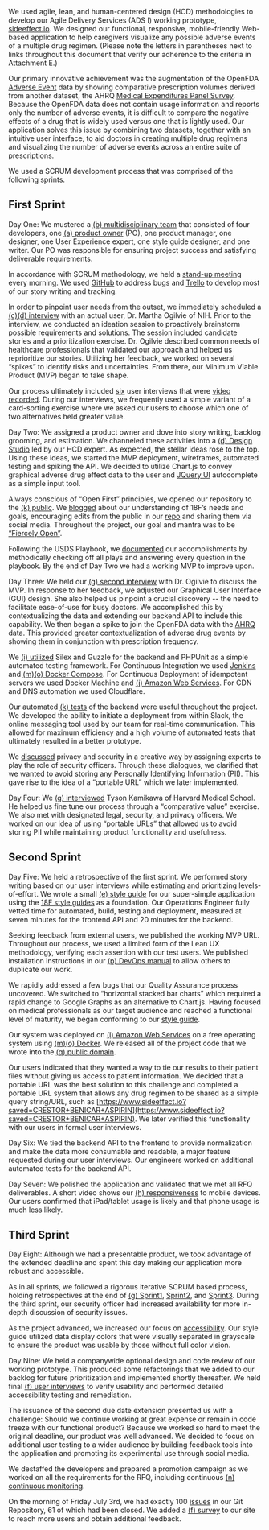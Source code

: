 We used agile, lean, and human-centered design (HCD) methodologies to develop our Agile Delivery Services (ADS I) working prototype, [sideeffect.io](https://www.sideeffect.io/). We designed our functional, responsive, mobile-friendly Web-based application to help caregivers visualize any possible adverse events of a multiple drug regimen. (Please note the letters in parentheses next to links throughout this document that verify our adherence to the criteria in Attachment E.)

Our primary innovative achievement was the augmentation of the OpenFDA [Adverse Event](https://open.fda.gov/drug/event/) data by showing comparative prescription volumes derived from another dataset, the AHRQ [Medical Expenditures Panel Survey](http://meps.ahrq.gov/mepsweb/). Because the OpenFDA data does not contain usage information and reports only the number of adverse events, it is difficult to compare the negative effects of a drug that is widely used versus one that is lightly used. Our application solves this issue by combining two datasets, together with an intuitive user interface, to aid doctors in creating multiple drug regimens and visualizing the number of adverse events across an entire suite of prescriptions. 

We used a SCRUM development process that was comprised of the following sprints. 

## First Sprint

Day One: We mustered a [(b) multidisciplinary team](https://github.com/CivicActions/nebula/blob/master/evidence/CivicActions%20GSA%20Bid_%20Budget%20-%20Estimates.pdf) that consisted of four developers, one [(a) product owner](https://github.com/CivicActions/nebula/blob/master/evidence/AppointmentOfProductOwner.md) (PO), one product manager, one designer, one User Experience expert, one style guide designer, and one writer. Our PO was responsible for ensuring project success and satisfying deliverable requirements.

In accordance with SCRUM methodology, we held a [stand-up meeting](https://github.com/CivicActions/nebula/blob/master/CallNotes/Agendas&ActionItems.md) every morning. We used [GitHub](https://github.com/CivicActions/nebula/issues) to address bugs and [Trello](https://github.com/CivicActions/nebula/blob/master/agile-tickets/TrelloScreenShots.md) to develop most of our story writing and tracking.

In order to pinpoint user needs from the outset, we immediately scheduled a [(c)(d) interview](https://github.com/CivicActions/nebula/blob/master/user-interviews/InitialUserInterview.md) with an actual user, Dr. Martha Ogilvie of NIH. Prior to the interview, we conducted an ideation session to proactively brainstorm possible requirements and solutions. The session included candidate stories and a prioritization exercise. Dr. Ogilvie described common needs of healthcare professionals that validated our approach and helped us reprioritize our stories. Utilizing her feedback, we worked on several “spikes” to identify risks and uncertainties. From there, our Minimum Viable Product (MVP) began to take shape.

Our process ultimately included [six](https://github.com/CivicActions/nebula/tree/master/user-interviews) user interviews that were [video recorded](https://github.com/CivicActions/nebula/blob/master/user-interviews/videolinks.md). During our interviews, we frequently used a simple variant of a card-sorting exercise where we asked our users to choose which one of two alternatives held greater value.

Day Two: We assigned a product owner and dove into story writing, backlog grooming, and estimation. We channeled these activities into a [(d) Design Studio](https://github.com/CivicActions/nebula/blob/master/ux-design/design-studio/DesignStudio.md) led by our HCD expert. As expected, the stellar ideas rose to the top. Using these ideas, we started the MVP deployment, wireframes, automated testing and spiking the API. We decided to utilize Chart.js to convey graphical adverse drug effect data to the user and [JQuery UI](https://jqueryui.com/) autocomplete as a simple input tool.

Always conscious of “Open First” principles, we opened our repository to the [(k) public](http://fcw.com/articles/2015/07/06/civicactions-agile.aspx?m=1). We [blogged](https://civicactions.com/blog/2015/jun/19/what-18f-will-look-for-in-rfq-responses-to-the-agile-digital-services-bpa) about our understanding of 18F’s needs and goals, encouraging edits from the public in our [repo](https://github.com/CivicActions/nebula/blob/master/What18FWillLookForInRFQResponse.md) and sharing them via social media. Throughout the project, our goal and mantra was to be [“Fiercely Open”](http://fcw.com/articles/2015/07/06/civicactions-agile.aspx?m=1). 

Following the USDS Playbook, we [documented](https://github.com/CivicActions/nebula/blob/master/USDSPlaybook/USDSPlaybookChecklist.md) our accomplishments by methodically checking off all plays and answering every question in the playbook. By the end of Day Two we had a working MVP to improve upon.

Day Three: We held our [(g) second interview](https://github.com/CivicActions/nebula/blob/master/user-interviews/SecondUserInterview.md) with Dr. Ogilvie to discuss the MVP. In response to her feedback, we adjusted our Graphical User Interface (GUI) design.  She also helped us pinpoint a crucial discovery -- the need to facilitate ease-of-use for busy doctors. We accomplished this by contextualizing the data and extending our backend API to include this capability. We then began a spike to join the OpenFDA data with the [AHRQ](http://meps.ahrq.gov/mepsweb/) data. This provided greater contextualization of adverse drug events by showing them in conjunction with prescription frequency.

We [(i) utilized](https://github.com/CivicActions/nebula/blob/master/USDSPlaybook/USDSPlaybookChecklist.md#Play8) Silex and Guzzle for the backend and PHPUnit as a simple automated testing framework. For Continuous Integration we used [Jenkins](https://github.com/CivicActions/nebula/blob/master/USDSPlaybook/USDSPlaybookChecklist.md) and [(m)(o) Docker Compose](https://github.com/CivicActions/nebula/blob/master/devops/deployment/backend-deploy-example.txt). For Continuous Deployment of idempotent servers we used Docker Machine and [(j) Amazon Web Services](https://github.com/CivicActions/nebula/blob/master/security/logical-network-topology-1.0.0.jpg). For CDN and DNS automation we used Cloudflare.

Our automated [(k) tests](https://github.com/CivicActions/nebula/blob/master/backend/tests/) of the backend were useful throughout the project. We developed the ability to initiate a deployment from within Slack, the online messaging tool used by our team for real-time communication. This allowed for maximum efficiency and a high volume of automated tests that ultimately resulted in a better prototype.

We [discussed](https://github.com/CivicActions/nebula/blob/master/ProcessJournal.md#SecurityMeeting) privacy and security in a creative way by assigning experts to play the role of security officers. Through these dialogues, we clarified that we wanted to avoid storing any Personally Identifying Information (PII). This gave rise to the idea of a “portable URL” which we later implemented.

Day Four: We [(g) interviewed](https://www.youtube.com/watch?v=NlZQSLsXYFA) Tyson Kamikawa of Harvard Medical School. He helped us fine tune our process through a “comparative value” exercise. We also met with designated legal, security, and privacy officers. We worked on our idea of using “portable URLs” that allowed us to avoid storing PII while maintaining product functionality and usefulness.

## Second Sprint

Day Five: We held a retrospective of the first sprint. We performed story writing based on our user interviews while estimating and prioritizing levels-of-effort. We wrote a small [(e) style guide](https://github.com/CivicActions/nebula/blob/master/GSA_AGILE_BPA_style_guide.png) for our super-simple application using the [18F style guides](https://pages.18f.gov/guides-template/) as a foundation. Our Operations Engineer fully vetted time for automated, build, testing and deployment, measured at seven minutes for the frontend API and 20 minutes for the backend.

Seeking feedback from external users, we published the working MVP URL. Throughout our process, we used a limited form of the Lean UX methodology, verifying each assertion with our test users. We published installation instructions in our [(p) DevOps manual](https://github.com/CivicActions/nebula/blob/master/DEVOPS_MANUAL.md#deployment) to allow others to duplicate our work.

We rapidly addressed a few bugs that our Quality Assurance process uncovered. We switched to “horizontal stacked bar charts” which required a rapid change to Google Graphs as an alternative to Chart.js. Having focused on medical professionals as our target audience and reached a functional level of maturity, we began conforming to our [style guide](https://github.com/CivicActions/nebula/blob/master/GSA_AGILE_BPA_style_guide.png).

Our system was deployed on [(l) Amazon Web Services](https://github.com/CivicActions/nebula/blob/master/security/logical-network-topology-1.0.0.jpg) on a free operating system using [(m)(o) Docker](https://github.com/CivicActions/nebula/blob/master/DEVOPS_MANUAL.md). We released all of the project code that we wrote into the [(q) public domain](https://github.com/CivicActions/nebula/blob/master/LICENSE.md).

Our users indicated that they wanted a way to tie our results to their patient files without giving us access to patient information. We decided that a portable URL was the best solution to this challenge and completed a portable URL system that allows any drug regimen to be shared as a simple query string/URL, such as [https://www.sideeffect.io?saved=CRESTOR+BENICAR+ASPIRIN](https://www.sideeffect.io?saved=CRESTOR+BENICAR+ASPIRIN). We later verified this functionality with our users in formal user interviews.

Day Six: We tied the backend API to the frontend to provide normalization and make the data more consumable and readable, a major feature requested during our user interviews. Our engineers worked on additional automated tests for the backend API. 

Day Seven: We polished the application and validated that we met all RFQ deliverables. A short video shows our [(h) responsiveness](https://github.com/CivicActions/nebula/commit/a0340d5) to mobile devices. Our users confirmed that iPad/tablet usage is likely and that phone usage is much less likely. 


## Third Sprint

Day Eight: Although we had a presentable product, we took advantage of the extended deadline and spent this day making our application more robust and accessible. 

As in all sprints, we followed a rigorous iterative SCRUM based process, holding retrospectives at the end of [(g) Sprint1](https://github.com/CivicActions/nebula/blob/master/CallNotes/Sprint1Retrspective.md), [Sprint2](https://github.com/CivicActions/nebula/blob/master/CallNotes/Sprint2Retrospective.md), and [Sprint3](https://github.com/CivicActions/nebula/blob/master/CallNotes/Sprint3Retrospective.md). During the third sprint, our security officer had increased availability for more in-depth discussion of security issues.

As the project advanced, we increased our focus on [accessibility](https://github.com/CivicActions/nebula/tree/master/accessibility).  Our style guide utilized data display colors that were visually separated in grayscale to ensure the product was usable by those without full color vision.


Day Nine: We held a companywide optional design and code review of our working prototype. This produced some refactorings that we added to our backlog for future prioritization and implemented shortly thereafter. We held final [(f) user interviews](https://github.com/CivicActions/nebula/tree/master/user-interviews) to verify usability and performed detailed accessibility testing and remediation.

The issuance of the second due date extension presented us with a challenge: Should we continue working at great expense or remain in code freeze with our functional product? Because we worked so hard to meet the original deadline, our product was well advanced. We decided to focus on additional user testing to a wider audience by building feedback tools into the application and promoting its experimental use through social media.

We destaffed the developers and prepared a promotion campaign as we worked on all the requirements for the RFQ, including continuous [(n) continuous monitoring](https://github.com/CivicActions/nebula/tree/master/devops/monitoring).

On the morning of Friday July 3rd, we had exactly 100 [issues](https://github.com/CivicActions/nebula/issues) in our Git Repository, 61 of which had been closed.  We added a [(f) survey](https://sideeffect.io) to our site to reach more users and obtain additional feedback.

